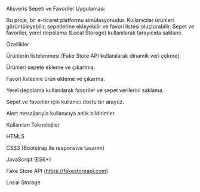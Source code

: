 Alışveriş Sepeti ve Favoriler Uygulaması

Bu proje, bir e-ticaret platformu simülasyonudur. Kullanıcılar ürünleri görüntüleyebilir, sepetlerine ekleyebilir ve favori listesi oluşturabilir. Sepet ve favoriler, yerel depolama (Local Storage) kullanılarak tarayıcıda saklanır.

Özellikler

Ürünlerin listelenmesi (Fake Store API kullanılarak dinamik veri çekme).

Ürünleri sepete ekleme ve çıkartma.

Favori listesine ürün ekleme ve çıkarma.

Yerel depolama kullanılarak favoriler ve sepet verilerini saklama.

Sepet ve favoriler için kullanıcı dostu bir arayüz.

Alert mesajlarıyla kullanıcıya anlık bildirimler.

Kullanılan Teknolojiler

HTML5

CSS3 (Bootstrap ile responsive tasarım)

JavaScript (ES6+)

Fake Store API (https://fakestoreapi.com)

Local Storage
